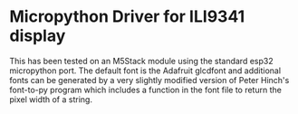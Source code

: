 # Micropython Driver for ILI9341 display

This has been tested on an M5Stack module using the standard esp32 micropython port. The default font is the Adafruit glcdfont and additional fonts can be generated by a very slightly modified version of Peter Hinch's font-to-py program which includes a function in the font file to return the pixel width of a string.
